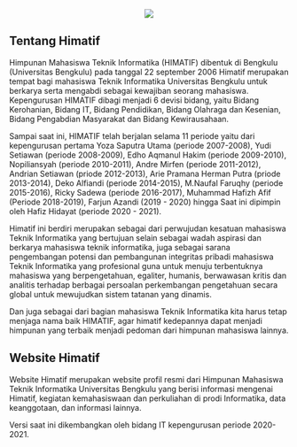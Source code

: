 <div style="text-align: center;">
<a href="http://himatif.ft.unib.ac.id/" target="_blank">
<img src="http://himatif.ft.unib.ac.id/assets/profile/img/himatif.png"></a>
</div>

## Tentang Himatif

Himpunan Mahasiswa Teknik Informatika (HIMATIF) dibentuk di Bengkulu (Universitas Bengkulu) pada tanggal 22 september 2006 Himatif merupakan tempat bagi mahasiswa Teknik Informatika Universitas Bengkulu untuk berkarya serta mengabdi sebagai kewajiban seorang mahasiswa. Kepengurusan HIMATIF dibagi menjadi 6 devisi bidang, yaitu Bidang Kerohanian, Bidang IT, Bidang Pendidikan, Bidang Olahraga dan Kesenian, Bidang Pengabdian Masyarakat dan Bidang Kewirausahaan.

Sampai saat ini, HIMATIF telah berjalan selama 11 periode yaitu dari kepengurusan pertama Yoza Saputra Utama (periode 2007-2008), Yudi Setiawan (periode 2008-2009), Edho Aqmanul Hakim (periode 2009-2010), Nopiliansyah (periode  2010-2011), Andre Mirfen (periode 2011-2012), Andrian Setiawan (priode 2012-2013), Arie Pramana Herman Putra (priode 2013-2014), Deko Alfiandi (periode 2014-2015), M.Naufal Faruqhy (periode 2015-2016), Ricky Sadewa (periode 2016-2017), Muhammad Hafizh Afif (Periode 2018-2019), Farjun Azandi (2019 - 2020) hingga Saat ini dipimpin oleh Hafiz Hidayat (periode 2020 - 2021).

Himatif ini berdiri merupakan sebagai dari perwujudan kesatuan mahasiswa Teknik Informatika yang bertujuan selain sebagai wadah aspirasi dan berkarya mahasiswa teknik informatika, juga sebagai sarana pengembangan potensi dan pembangunan integritas pribadi mahasiswa  Teknik Informatika yang profesional guna untuk menuju terbentuknya mahasiswa yang berpengetahuan, egaliter, humanis, berwawasan kritis dan analitis terhadap berbagai persoalan perkembangan pengetahuan secara global untuk mewujudkan sistem tatanan yang dinamis.

Dan juga sebagai dari bagian mahasiswa Teknik Informatika kita harus tetap menjaga nama baik HIMATIF, agar himatif kedepannya dapat menjadi himpunan yang terbaik menjadi pedoman dari himpunan mahasiswa lainnya.

## Website Himatif
Website Himatif merupakan website profil resmi dari Himpunan Mahasiswa Teknik Informatika Universitas Bengkulu yang berisi informasi mengenai Himatif, kegiatan kemahasiswaan dan perkuliahan di prodi Informatika, data keanggotaan, dan informasi lainnya.

Versi saat ini dikembangkan oleh bidang IT kepengurusan periode 2020-2021.